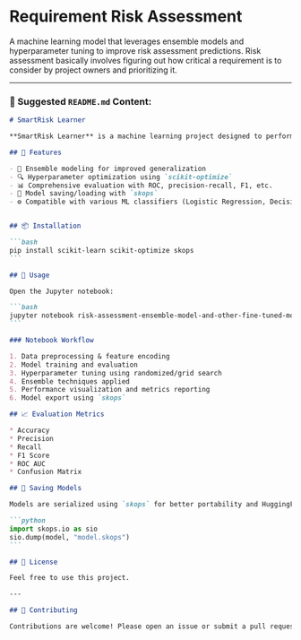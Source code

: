 # Requirement Risk Assessment

A machine learning model that leverages ensemble models and hyperparameter tuning to improve risk assessment predictions. Risk assessment basically involves figuring out how critical a requirement is to consider by project owners and prioritizing it.

---


### 📘 Suggested `README.md` Content:

````markdown
# SmartRisk Learner

**SmartRisk Learner** is a machine learning project designed to perform advanced risk assessment using fine-tuned models and ensemble learning techniques. It leverages tools like `scikit-learn`, `scikit-optimize`, and `skops` to achieve optimized and interpretable model performance.

## 🚀 Features

- 🧠 Ensemble modeling for improved generalization
- 🔍 Hyperparameter optimization using `scikit-optimize`
- 📊 Comprehensive evaluation with ROC, precision-recall, F1, etc.
- 💾 Model saving/loading with `skops`
- ⚙️ Compatible with various ML classifiers (Logistic Regression, Decision Trees, etc.)


## 📦 Installation

```bash
pip install scikit-learn scikit-optimize skops
```

## 🧪 Usage

Open the Jupyter notebook:

```bash
jupyter notebook risk-assessment-ensemble-model-and-other-fine-tuned-models.ipynb
```

### Notebook Workflow

1. Data preprocessing & feature encoding
2. Model training and evaluation
3. Hyperparameter tuning using randomized/grid search
4. Ensemble techniques applied
5. Performance visualization and metrics reporting
6. Model export using `skops`

## 📈 Evaluation Metrics

* Accuracy
* Precision
* Recall
* F1 Score
* ROC AUC
* Confusion Matrix

## 💾 Saving Models

Models are serialized using `skops` for better portability and HuggingFace compatibility:

```python
import skops.io as sio
sio.dump(model, "model.skops")
```

## 📄 License

Feel free to use this project.

---

## 🤝 Contributing

Contributions are welcome! Please open an issue or submit a pull request.

